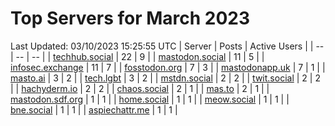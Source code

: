 # Top Servers for March 2023
Last Updated: 03/10/2023 15:25:55 UTC
| Server | Posts | Active Users |
| -- | -- | -- |
| [techhub.social](https://techhub.social/tags/PowerShell) | 22 | 9 |
| [mastodon.social](https://mastodon.social/tags/PowerShell) | 11 | 5 |
| [infosec.exchange](https://infosec.exchange/tags/PowerShell) | 11 | 7 |
| [fosstodon.org](https://fosstodon.org/tags/PowerShell) | 7 | 3 |
| [mastodonapp.uk](https://mastodonapp.uk/tags/PowerShell) | 7 | 1 |
| [masto.ai](https://masto.ai/tags/PowerShell) | 3 | 2 |
| [tech.lgbt](https://tech.lgbt/tags/PowerShell) | 3 | 2 |
| [mstdn.social](https://mstdn.social/tags/PowerShell) | 2 | 2 |
| [twit.social](https://twit.social/tags/PowerShell) | 2 | 2 |
| [hachyderm.io](https://hachyderm.io/tags/PowerShell) | 2 | 2 |
| [chaos.social](https://chaos.social/tags/PowerShell) | 2 | 1 |
| [mas.to](https://mas.to/tags/PowerShell) | 2 | 1 |
| [mastodon.sdf.org](https://mastodon.sdf.org/tags/PowerShell) | 1 | 1 |
| [home.social](https://home.social/tags/PowerShell) | 1 | 1 |
| [meow.social](https://meow.social/tags/PowerShell) | 1 | 1 |
| [bne.social](https://bne.social/tags/PowerShell) | 1 | 1 |
| [aspiechattr.me](https://aspiechattr.me/tags/PowerShell) | 1 | 1 |
